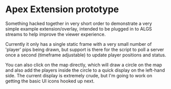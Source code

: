 # Apex Extension prototype

Something hacked together in very short order to demonstrate a very simple example extension/overlay, intended to be plugged in to ALGS streams to help improve the viewer experience.

Currently it only has a single static frame with a very small number of 'player' pips being drawn, but support is there for the script to poll a server once a second (timeframe adjustable) to update player positions and status.

You can also click on the map directly, which will draw a circle on the map and also add the players inside the circle to a quick display on the left-hand side. The current display is extremely crude, but I'm going to work on getting the basic UI icons hooked up next.